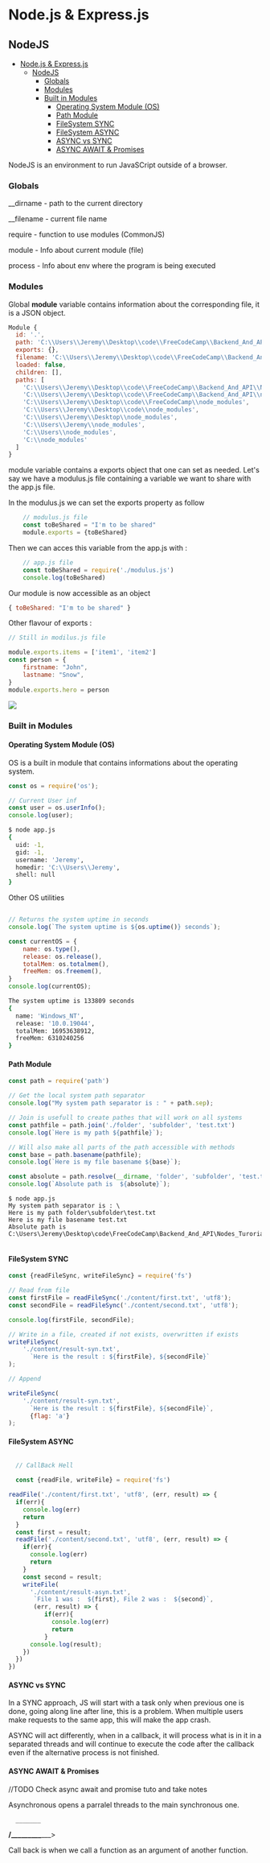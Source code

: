 # Node.js & Express.js

## NodeJS
- [Node.js \& Express.js](#nodejs--expressjs)
  - [NodeJS](#nodejs)
    - [Globals](#globals)
    - [Modules](#modules)
    - [Built in Modules](#built-in-modules)
      - [Operating System Module (OS)](#operating-system-module-os)
      - [Path Module](#path-module)
      - [FileSystem SYNC](#filesystem-sync)
      - [FileSystem ASYNC](#filesystem-async)
      - [ASYNC vs SYNC](#async-vs-sync)
      - [ASYNC AWAIT \& Promises](#async-await--promises)

NodeJS is an environment to run JavaSCript outside of a browser.

### Globals

__dirname - path to the current directory

__filename - current file name

require - function to use modules (CommonJS)

module - Info about current module (file)

process - Info about env where the program is being executed

### Modules

Global **module** variable contains information about the corresponding file, it is a JSON object.

```js
Module {
  id: '.',
  path: 'C:\\Users\\Jeremy\\Desktop\\code\\FreeCodeCamp\\Backend_And_API\\Nodes_Turorial_1',
  exports: {},
  filename: 'C:\\Users\\Jeremy\\Desktop\\code\\FreeCodeCamp\\Backend_And_API\\Nodes_Turorial_1\\app.js',
  loaded: false,
  children: [],
  paths: [
    'C:\\Users\\Jeremy\\Desktop\\code\\FreeCodeCamp\\Backend_And_API\\Nodes_Turorial_1\\node_modules',
    'C:\\Users\\Jeremy\\Desktop\\code\\FreeCodeCamp\\Backend_And_API\\node_modules',
    'C:\\Users\\Jeremy\\Desktop\\code\\FreeCodeCamp\\node_modules',
    'C:\\Users\\Jeremy\\Desktop\\code\\node_modules',
    'C:\\Users\\Jeremy\\Desktop\\node_modules',
    'C:\\Users\\Jeremy\\node_modules',
    'C:\\Users\\node_modules',
    'C:\\node_modules'
  ]
}
```
module variable contains a exports object that one can set as needed. Let's say we have a modulus.js file containing a variable we want to share with the app.js file.

In the modulus.js we can set the exports property as follow

```js
    // modulus.js file
    const toBeShared = "I'm to be shared"
    module.exports = {toBeShared}
```

Then we can acces this variable from the app.js with :

```js
    // app.js file
    const toBeShared = require('./modulus.js')
    console.log(toBeShared)
```

Our module is now accessible as an object

```js 
{ toBeShared: "I'm to be shared" }
```
Other flavour of exports :

```js
// Still in modilus.js file

module.exports.items = ['item1', 'item2']
const person = {
    firstname: "John",
    lastname: "Snow",
}
module.exports.hero = person
```
![](Nodes_Turorial_1/Assets/modulus_export.jpg)

### Built in Modules

#### Operating System Module (OS)

OS is a built in module that contains informations about the operating system.

```js
const os = require('os');

// Current User inf
const user = os.userInfo();
console.log(user);

```

```sh
$ node app.js 
{
  uid: -1,
  gid: -1,
  username: 'Jeremy',
  homedir: 'C:\\Users\\Jeremy',
  shell: null
}

```
Other OS utilities

```js

// Returns the system uptime in seconds
console.log(`The system uptime is ${os.uptime()} seconds`);

const currentOS = {
    name: os.type(),
    release: os.release(),
    totalMem: os.totalmem(),
    freeMem: os.freemem(),
}
console.log(currentOS);
```
```sh 
The system uptime is 133809 seconds
{
  name: 'Windows_NT',
  release: '10.0.19044',
  totalMem: 16953638912,
  freeMem: 6310240256
}

```

#### Path Module

```js
const path = require('path')

// Get the local system path separator
console.log("My system path separator is : " + path.sep);

// Join is usefull to create pathes that will work on all systems
const pathfile = path.join('./folder', 'subfolder', 'test.txt')
console.log(`Here is my path ${pathfile}`);

// Will also make all parts of the path accessible with methods
const base = path.basename(pathfile);
console.log(`Here is my file basename ${base}`);

const absolute = path.resolve(__dirname, 'folder', 'subfolder', 'test.txt')
console.log(`Absolute path is  ${absolute}`);


```

```
$ node app.js 
My system path separator is : \
Here is my path folder\subfolder\test.txt
Here is my file basename test.txt
Absolute path is  C:\Users\Jeremy\Desktop\code\FreeCodeCamp\Backend_And_API\Nodes_Turorial_1\folder\subfolder\test.txt


```

#### FileSystem SYNC

```js
const {readFileSync, writeFileSync} = require('fs')

// Read from file
const firstFile = readFileSync('./content/first.txt', 'utf8');
const secondFile = readFileSync('./content/second.txt', 'utf8');

console.log(firstFile, secondFile);

// Write in a file, created if not exists, overwritten if exists
writeFileSync(
    './content/result-syn.txt',
      `Here is the result : ${firstFile}, ${secondFile}`
);

// Append

writeFileSync(
    './content/result-syn.txt',
      `Here is the result : ${firstFile}, ${secondFile}`,
      {flag: 'a'}
);

```

#### FileSystem ASYNC

```js

  // CallBack Hell

  const {readFile, writeFile} = require('fs')

readFile('./content/first.txt', 'utf8', (err, result) => {
  if(err){
    console.log(err)
    return
  }
  const first = result;
  readFile('./content/second.txt', 'utf8', (err, result) => {
    if(err){
      console.log(err)
      return 
    }
    const second = result;
    writeFile(
      './content/result-asyn.txt',
       `File 1 was :  ${first}, File 2 was :  ${second}`,
       (err, result) => {
          if(err){
            console.log(err)
            return 
          }
      console.log(result);
    })
  })
})
```

#### ASYNC vs SYNC

In a SYNC approach, JS will start with a task only when previous one is done, going along line after line, this is a problem. When multiple users make requests to the same app, this will make the app crash.

ASYNC will act differently, when in a callback, it will process what is in it in a separated threads and will continue to execute the code after the callback even if the alternative process is not finished.

#### ASYNC AWAIT & Promises 

//TODO Check async await and promise tuto and take notes


Asynchronous opens a parralel threads to the main synchronous one.

      _______   
____/________\________>

Call back is when we call a function as an argument of another function.